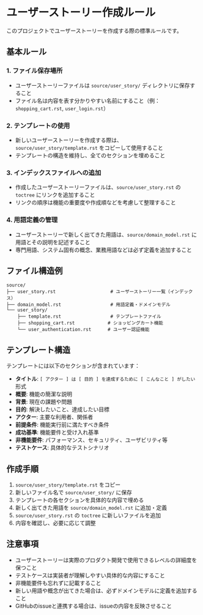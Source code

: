 # ユーザーストーリー作成ルール

このプロジェクトでユーザーストーリーを作成する際の標準ルールです。

## 基本ルール

### 1. ファイル保存場所
- ユーザーストーリーファイルは `source/user_story/` ディレクトリに保存すること
- ファイル名は内容を表す分かりやすい名前にすること（例：`shopping_cart.rst`, `user_login.rst`）

### 2. テンプレートの使用
- 新しいユーザーストーリーを作成する際は、`source/user_story/template.rst` をコピーして使用すること
- テンプレートの構造を維持し、全てのセクションを埋めること

### 3. インデックスファイルへの追加
- 作成したユーザーストーリーファイルは、`source/user_story.rst` の `toctree` にリンクを追加すること
- リンクの順序は機能の重要度や作成順などを考慮して整理すること

### 4. 用語定義の管理
- ユーザーストーリーで新しく出てきた用語は、`source/domain_model.rst` に用語とその説明を記述すること
- 専門用語、システム固有の概念、業務用語などは必ず定義を追加すること

## ファイル構造例

```
source/
├── user_story.rst                    # ユーザーストーリー一覧（インデックス）
├── domain_model.rst                  # 用語定義・ドメインモデル
└── user_story/
    ├── template.rst                  # テンプレートファイル
    ├── shopping_cart.rst            # ショッピングカート機能
    └── user_authentication.rst      # ユーザー認証機能
```

## テンプレート構造

テンプレートには以下のセクションが含まれています：

- **タイトル**: `[ アクター ] は [ 目的 ] を達成するために [ こんなこと ] がしたい` 形式
- **概要**: 機能の簡潔な説明
- **背景**: 現在の課題や問題
- **目的**: 解決したいこと、達成したい目標
- **アクター**: 主要な利用者、関係者
- **前提条件**: 機能実行前に満たすべき条件
- **成功基準**: 機能要件と受け入れ基準
- **非機能要件**: パフォーマンス、セキュリティ、ユーザビリティ等
- **テストケース**: 具体的なテストシナリオ

## 作成手順

1. `source/user_story/template.rst` をコピー
2. 新しいファイル名で `source/user_story/` に保存
3. テンプレートの各セクションを具体的な内容で埋める
4. 新しく出てきた用語を `source/domain_model.rst` に追加・定義
5. `source/user_story.rst` の `toctree` に新しいファイルを追加
6. 内容を確認し、必要に応じて調整

## 注意事項

- ユーザーストーリーは実際のプロダクト開発で使用できるレベルの詳細度を保つこと
- テストケースは実装者が理解しやすい具体的な内容にすること
- 非機能要件も忘れずに記載すること
- 新しい用語や概念が出てきた場合は、必ずドメインモデルに定義を追加すること
- GitHubのissueと連携する場合は、issueの内容を反映させること 